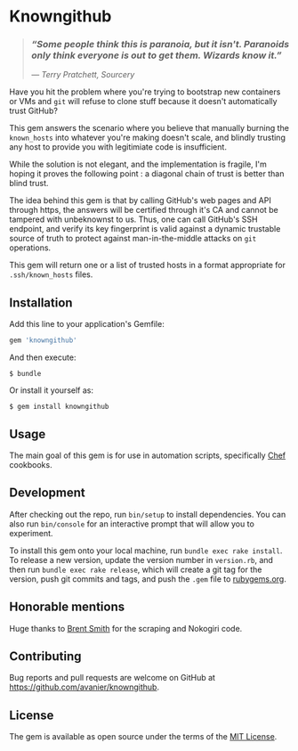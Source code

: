 # Knowngithub

> ### _“Some people think this is paranoia, but it isn't. Paranoids only think everyone is out to get them. Wizards know it.”_
>
> _&mdash; Terry Pratchett, Sourcery_

Have you hit the problem where you're trying to bootstrap new containers or VMs and `git` will refuse to clone stuff because it doesn't automatically trust GitHub?

This gem answers the scenario where you believe that manually burning the `known_hosts` into whatever you're making doesn't scale, and blindly trusting any host to provide you with legitimiate code is insufficient.

While the solution is not elegant, and the implementation is fragile, I'm hoping it proves the following point : a diagonal chain of trust is better than blind trust.

The idea behind this gem is that by calling GitHub's web pages and API through https, the answers will be certified through it's CA and cannot be tampered with unbeknownst to us. Thus, one can call GitHub's SSH endpoint, and verify its key fingerprint is valid against a dynamic trustable source of truth to protect against man-in-the-middle attacks on `git` operations.

This gem will return one or a list of trusted hosts in a format appropriate for `.ssh/known_hosts` files.

## Installation

Add this line to your application's Gemfile:

```ruby
gem 'knowngithub'
```

And then execute:

    $ bundle

Or install it yourself as:

    $ gem install knowngithub

## Usage

The main goal of this gem is for use in automation scripts, specifically [Chef](https://www.chef.io/chef/) cookbooks.

## Development

After checking out the repo, run `bin/setup` to install dependencies. You can also run `bin/console` for an interactive prompt that will allow you to experiment.

To install this gem onto your local machine, run `bundle exec rake install`. To release a new version, update the version number in `version.rb`, and then run `bundle exec rake release`, which will create a git tag for the version, push git commits and tags, and push the `.gem` file to [rubygems.org](https://rubygems.org).

## Honorable mentions

Huge thanks to [Brent Smith](https://github.com/BrentOnRails) for the scraping and Nokogiri code.

## Contributing

Bug reports and pull requests are welcome on GitHub at https://github.com/avanier/knowngithub.

## License

The gem is available as open source under the terms of the [MIT License](https://opensource.org/licenses/MIT).
